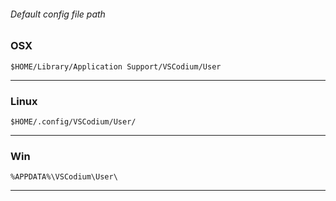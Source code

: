 ###### Default config file path

### OSX

```
$HOME/Library/Application Support/VSCodium/User
```
___

### Linux

```
$HOME/.config/VSCodium/User/
```
___

### Win

```
%APPDATA%\VSCodium\User\
```
___
